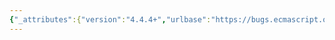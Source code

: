 ```yaml
---
{"_attributes":{"version":"4.4.4+","urlbase":"https://bugs.ecmascript.org/","maintainer":"dherman@mozilla.com"},"bug":{"bug_id":3115,"creation_ts":"2014-08-11 07:26:00 -0700","short_desc":"Skip HasProperty in Object.prototype.toString","delta_ts":"2015-07-10 08:34:23 -0700","product":"Draft for 6th Edition","component":"technical issue","version":"Rev 26: July 18, 2014 Draft","rep_platform":"All","op_sys":"All","bug_status":"RESOLVED","resolution":"FIXED","priority":"Normal","bug_severity":"normal","everconfirmed":true,"reporter":{"uid":"arv","name":"Erik Arvidsson"},"assigned_to":{"uid":"allen","name":"Allen Wirfs-Brock"},"cc":"erik.arvidsson","long_desc":[{"commentid":9752,"comment_count":0,"who":{"uid":"arv","name":"Erik Arvidsson"},"bug_when":"2014-08-11 07:26:39 -0700","thetext":"https://people.mozilla.org/~jorendorff/es6-draft.html#sec-object.prototype.tostring\n\nStep 14: Let hasTag be the result of HasProperty(O, @@toStringTag).\n\nWhy don't we just do Get and check if not undefined? Doing both HasProperty and Get requires two property lookups."},{"commentid":9830,"comment_count":1,"who":{"uid":"allen","name":"Allen Wirfs-Brock"},"bug_when":"2014-08-20 16:18:13 -0700","thetext":"fixed in rev27 editor's draft"},{"commentid":9959,"comment_count":2,"who":{"uid":"allen","name":"Allen Wirfs-Brock"},"bug_when":"2014-08-25 08:29:30 -0700","thetext":"fixed in rev27 draft"}]}}
---
```

